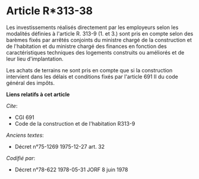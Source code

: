 # Article R*313-38

Les investissements réalisés directement par les employeurs selon les modalités définies à l'article R. 313-9 (1. et 3.) sont
pris en compte selon des barèmes fixés par arrêtés conjoints du ministre chargé de la construction et de l'habitation et du
ministre chargé des finances en fonction des caractéristiques techniques des logements construits ou améliorés et de leur
lieu d'implantation.

Les achats de terrains ne sont pris en compte que si la construction intervient dans les délais et conditions fixés par
l'article 691 II du code général des impôts.

**Liens relatifs à cet article**

_Cite_:

  - CGI 691
  - Code de la construction et de l'habitation R313-9

_Anciens textes_:

  - Décret n°75-1269 1975-12-27 art. 32

_Codifié par_:

  - Décret n°78-622 1978-05-31 JORF 8 juin 1978
